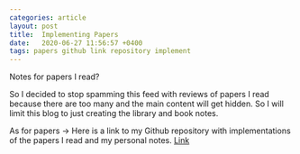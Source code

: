 ```yaml
---
categories: article
layout: post
title:  Implementing Papers
date:   2020-06-27 11:56:57 +0400
tags: papers github link repository implement
---
```


Notes for papers I read? 

So I decided to stop spamming this feed with reviews of papers I read because there are too many and the main content will get hidden. So I will limit this blog to just creating the library and book notes.

As for papers -> Here is a link to my Github repository with implementations of the papers I read and my personal notes.
[Link](https://github.com/SubhadityaMukherjee/PaperImplementations)

